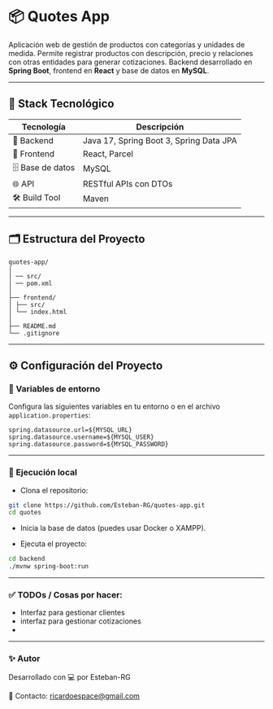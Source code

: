 # 📦 Quotes App

Aplicación web de gestión de productos con categorías y unidades de medida. Permite registrar productos con descripción, precio y relaciones con otras entidades para generar cotizaciones. Backend desarrollado en **Spring Boot**, frontend en **React** y base de datos en **MySQL**.

---

## 🚀 Stack Tecnológico

| Tecnología      | Descripción                               |
|----------------|-------------------------------------------|
| 🧠 Backend      | Java 17, Spring Boot 3, Spring Data JPA   |
| 🎨 Frontend     | React, Parcel                             |
| 🗄️ Base de datos | MySQL                                     |
| 🌐 API          | RESTful APIs con DTOs                     |
| 🛠️ Build Tool   | Maven                                     |

---

## 🗂️ Estructura del Proyecto

```Tree
quotes-app/
│
│ ── src/
│ ── pom.xml
│
├── frontend/
│ ├── src/
│ └── index.html
│
├── README.md
└── .gitignore
```


---

## ⚙️ Configuración del Proyecto

### 🔐 Variables de entorno

Configura las siguientes variables en tu entorno o en el archivo `application.properties`:

```properties
spring.datasource.url=${MYSQL_URL}
spring.datasource.username=${MYSQL_USER}
spring.datasource.password=${MYSQL_PASSWORD}
```

---

### 🧪 Ejecución local

- Clona el repositorio:

```bash
git clone https://github.com/Esteban-RG/quotes-app.git
cd quotes
```

- Inicia la base de datos (puedes usar Docker o XAMPP).

- Ejecuta el proyecto:

```bash
cd backend
./mvnw spring-boot:run
```

---

### ✅ TODOs / Cosas por hacer:

- Interfaz para gestionar clientes
- interfaz para gestionar cotizaciones
-

---

### ✨ Autor

Desarrollado con 💻 por Esteban-RG

📧 Contacto: ricardoespace@gmail.com
